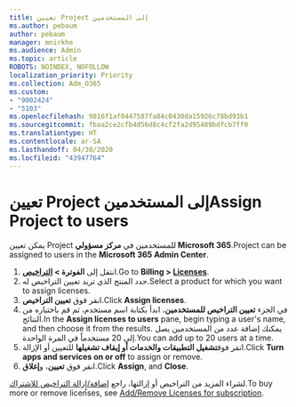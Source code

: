 ```yaml
---
title: تعيين Project إلى المستخدمين
ms.author: pebaum
author: pebaum
manager: mnirkhe
ms.audience: Admin
ms.topic: article
ROBOTS: NOINDEX, NOFOLLOW
localization_priority: Priority
ms.collection: Adm_O365
ms.custom:
- "9002424"
- "5103"
ms.openlocfilehash: 9816f1af0447587fa84c0430da15926c78bd93b1
ms.sourcegitcommit: fbaa2ce2cfb4d56d8c4cf2fa2d95489bdfcb7ff0
ms.translationtype: HT
ms.contentlocale: ar-SA
ms.lasthandoff: 04/30/2020
ms.locfileid: "43947764"
---
```

# <a name="assign-project-to-users"></a><span data-ttu-id="247cf-102">تعيين Project إلى المستخدمين</span><span class="sxs-lookup"><span data-stu-id="247cf-102">Assign Project to users</span></span>

<span data-ttu-id="247cf-103">يمكن تعيين Project للمستخدمين في **مركز مسؤولي Microsoft 365**.</span><span class="sxs-lookup"><span data-stu-id="247cf-103">Project can be assigned to users in the **Microsoft 365 Admin Center**.</span></span>

1. <span data-ttu-id="247cf-104">انتقل إلى **الفوترة > [التراخيص](https://go.microsoft.com/fwlink/p/?linkid=842264)**.</span><span class="sxs-lookup"><span data-stu-id="247cf-104">Go to **Billing > [Licenses](https://go.microsoft.com/fwlink/p/?linkid=842264)**.</span></span>
2. <span data-ttu-id="247cf-105">حدد المنتج الذي تريد تعيين التراخيص له.</span><span class="sxs-lookup"><span data-stu-id="247cf-105">Select a product for which you want to assign licenses.</span></span>
3. <span data-ttu-id="247cf-106">انقر فوق **تعيين التراخيص**.</span><span class="sxs-lookup"><span data-stu-id="247cf-106">Click **Assign licenses**.</span></span>
4. <span data-ttu-id="247cf-107">في الجزء **تعيين التراخيص للمستخدمين**، ابدأ بكتابة اسم مستخدم، ثم قم باختياره من النتائج.</span><span class="sxs-lookup"><span data-stu-id="247cf-107">In the **Assign licenses to users** pane, begin typing a user's name, and then choose it from the results.</span></span> <span data-ttu-id="247cf-108">يمكنك إضافة عدد من المستخدمين يصل إلى 20 مستخدماً في المرة الواحدة.</span><span class="sxs-lookup"><span data-stu-id="247cf-108">You can add up to 20 users at a time.</span></span>
5. <span data-ttu-id="247cf-109">انقر فوق**تشغيل التطبيقات والخدمات أو إيقاف تشغيلها** للتعيين أو الإزالة.</span><span class="sxs-lookup"><span data-stu-id="247cf-109">Click **Turn apps and services on or off** to assign or remove.</span></span>
6. <span data-ttu-id="247cf-110">انقر فوق **تعيين**، و**إغلاق**.</span><span class="sxs-lookup"><span data-stu-id="247cf-110">Click **Assign**, and **Close**.</span></span>

<span data-ttu-id="247cf-111">لشراء المزيد من التراخيص أو إزالتها، راجع [إضافة/إٍزالة التراخيص للاشتراك](https://docs.microsoft.com/microsoft-365/commerce/licenses/buy-licenses?view=o365-worldwide#add-or-remove-licenses-for-your-business-subscription).</span><span class="sxs-lookup"><span data-stu-id="247cf-111">To buy more or remove licenses, see [Add/Remove Licenses for subscription](https://docs.microsoft.com/microsoft-365/commerce/licenses/buy-licenses?view=o365-worldwide#add-or-remove-licenses-for-your-business-subscription).</span></span>
